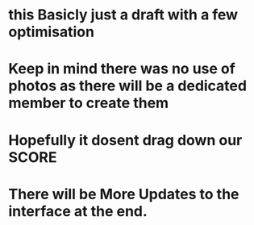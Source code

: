 # this Basicly just a draft with a few optimisation 
# Keep in mind there was no use of photos as there will be a dedicated member to create them
# Hopefully it dosent drag down our SCORE
# There will be More Updates to the interface at the end.
